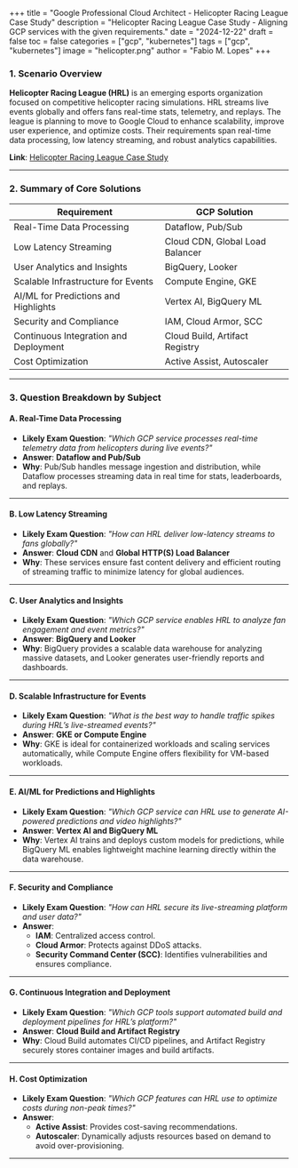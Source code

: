+++
title = "Google Professional Cloud Architect - Helicopter Racing League Case Study"
description = "Helicopter Racing League Case Study - Aligning GCP services with the given requirements."
date =  "2024-12-22"
draft = false
toc = false
categories = ["gcp", "kubernetes"]
tags = ["gcp", "kubernetes"]
image = "helicopter.png"
author = "Fabio M. Lopes"
+++

### 1. Scenario Overview

**Helicopter Racing League (HRL)** is an emerging esports organization focused on competitive helicopter racing simulations. HRL streams live events globally and offers fans real-time stats, telemetry, and replays. The league is planning to move to Google Cloud to enhance scalability, improve user experience, and optimize costs. Their requirements span real-time data processing, low latency streaming, and robust analytics capabilities.

**Link**: [Helicopter Racing League Case Study](https://services.google.com/fh/files/blogs/master_case_study_helicopter_racing_league.pdf)

---

### 2. Summary of Core Solutions

| **Requirement**                       | **GCP Solution**                  |
|---------------------------------------|------------------------------------|
| Real-Time Data Processing             | Dataflow, Pub/Sub                 |
| Low Latency Streaming                 | Cloud CDN, Global Load Balancer   |
| User Analytics and Insights           | BigQuery, Looker                  |
| Scalable Infrastructure for Events    | Compute Engine, GKE               |
| AI/ML for Predictions and Highlights  | Vertex AI, BigQuery ML            |
| Security and Compliance               | IAM, Cloud Armor, SCC             |
| Continuous Integration and Deployment | Cloud Build, Artifact Registry    |
| Cost Optimization                     | Active Assist, Autoscaler         |

---

### 3. Question Breakdown by Subject

#### **A. Real-Time Data Processing**
- **Likely Exam Question**: *"Which GCP service processes real-time telemetry data from helicopters during live events?"*
- **Answer**: **Dataflow and Pub/Sub**  
- **Why**: Pub/Sub handles message ingestion and distribution, while Dataflow processes streaming data in real time for stats, leaderboards, and replays.

---

#### **B. Low Latency Streaming**
- **Likely Exam Question**: *"How can HRL deliver low-latency streams to fans globally?"*
- **Answer**: **Cloud CDN** and **Global HTTP(S) Load Balancer**  
- **Why**: These services ensure fast content delivery and efficient routing of streaming traffic to minimize latency for global audiences.

---

#### **C. User Analytics and Insights**
- **Likely Exam Question**: *"Which GCP service enables HRL to analyze fan engagement and event metrics?"*
- **Answer**: **BigQuery and Looker**  
- **Why**: BigQuery provides a scalable data warehouse for analyzing massive datasets, and Looker generates user-friendly reports and dashboards.

---

#### **D. Scalable Infrastructure for Events**
- **Likely Exam Question**: *"What is the best way to handle traffic spikes during HRL’s live-streamed events?"*
- **Answer**: **GKE or Compute Engine**  
- **Why**: GKE is ideal for containerized workloads and scaling services automatically, while Compute Engine offers flexibility for VM-based workloads.

---

#### **E. AI/ML for Predictions and Highlights**
- **Likely Exam Question**: *"Which GCP service can HRL use to generate AI-powered predictions and video highlights?"*
- **Answer**: **Vertex AI and BigQuery ML**  
- **Why**: Vertex AI trains and deploys custom models for predictions, while BigQuery ML enables lightweight machine learning directly within the data warehouse.

---

#### **F. Security and Compliance**
- **Likely Exam Question**: *"How can HRL secure its live-streaming platform and user data?"*
- **Answer**:  
  - **IAM**: Centralized access control.  
  - **Cloud Armor**: Protects against DDoS attacks.  
  - **Security Command Center (SCC)**: Identifies vulnerabilities and ensures compliance.

---

#### **G. Continuous Integration and Deployment**
- **Likely Exam Question**: *"Which GCP tools support automated build and deployment pipelines for HRL’s platform?"*
- **Answer**: **Cloud Build and Artifact Registry**  
- **Why**: Cloud Build automates CI/CD pipelines, and Artifact Registry securely stores container images and build artifacts.

---

#### **H. Cost Optimization**
- **Likely Exam Question**: *"Which GCP features can HRL use to optimize costs during non-peak times?"*
- **Answer**:  
  - **Active Assist**: Provides cost-saving recommendations.  
  - **Autoscaler**: Dynamically adjusts resources based on demand to avoid over-provisioning.

---